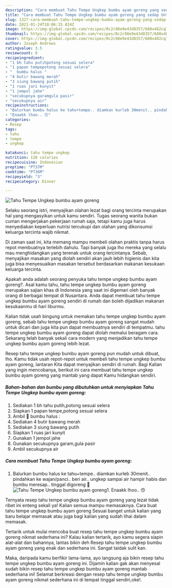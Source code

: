 ```yaml
---
description: "Cara membuat Tahu Tempe Ungkep bumbu ayam goreng yang sedap Untuk Jualan"
title: "Cara membuat Tahu Tempe Ungkep bumbu ayam goreng yang sedap Untuk Jualan"
slug: 1327-cara-membuat-tahu-tempe-ungkep-bumbu-ayam-goreng-yang-sedap-untuk-jualan
date: 2021-01-24T18:06:15.824Z
image: https://img-global.cpcdn.com/recipes/0c2c98e9e43d8357/680x482cq70/tahu-tempe-ungkep-bumbu-ayam-goreng-foto-resep-utama.jpg
thumbnail: https://img-global.cpcdn.com/recipes/0c2c98e9e43d8357/680x482cq70/tahu-tempe-ungkep-bumbu-ayam-goreng-foto-resep-utama.jpg
cover: https://img-global.cpcdn.com/recipes/0c2c98e9e43d8357/680x482cq70/tahu-tempe-ungkep-bumbu-ayam-goreng-foto-resep-utama.jpg
author: Joseph Andrews
ratingvalue: 3.5
reviewcount: 8
recipeingredient:
- "1 bh tahu putihpotong sesuai selera"
- "1 papan tempepotong sesuai selera"
- "  bumbu halus "
- "4 butir bawang merah"
- "3 siung bawang putih"
- "1 ruas jari kunyit"
- "1 jempol jahe"
- "secukupnya garamgula pasir"
- "secukupnya air"
recipeinstructions:
- "Balurkan bumbu halus ke tahu+tempe.. diamkan kurleb 30menit.. pindahkan ke wajan/panci.. beri air.. ungkep sampai air hampir habis dan bumbu meresap.. tinggal digoreng 🤗"
- "Enaakk lhoo.. 😙"
categories:
- Resep
tags:
- tahu
- tempe
- ungkep

katakunci: tahu tempe ungkep 
nutrition: 120 calories
recipecuisine: Indonesian
preptime: "PT37M"
cooktime: "PT36M"
recipeyield: "3"
recipecategory: Dinner

---
```



![Tahu Tempe Ungkep bumbu ayam goreng](https://img-global.cpcdn.com/recipes/0c2c98e9e43d8357/680x482cq70/tahu-tempe-ungkep-bumbu-ayam-goreng-foto-resep-utama.jpg)

Selaku seorang istri, menyajikan olahan lezat bagi orang tercinta merupakan hal yang mengasyikan untuk kamu sendiri. Tugas seorang  wanita bukan cuman mengerjakan pekerjaan rumah saja, tetapi kamu juga harus menyediakan keperluan nutrisi tercukupi dan olahan yang dikonsumsi keluarga tercinta wajib nikmat.

Di zaman  saat ini, kita memang mampu membeli olahan praktis tanpa harus repot membuatnya terlebih dahulu. Tapi banyak juga lho mereka yang selalu mau menghidangkan yang terenak untuk orang tercintanya. Sebab, menyajikan masakan yang diolah sendiri akan jauh lebih higienis dan kita juga bisa menyesuaikan masakan tersebut berdasarkan makanan kesukaan keluarga tercinta. 



Apakah anda adalah seorang penyuka tahu tempe ungkep bumbu ayam goreng?. Asal kamu tahu, tahu tempe ungkep bumbu ayam goreng merupakan sajian khas di Indonesia yang saat ini digemari oleh banyak orang di berbagai tempat di Nusantara. Anda dapat membuat tahu tempe ungkep bumbu ayam goreng sendiri di rumah dan boleh dijadikan makanan kesukaanmu di hari liburmu.

Kalian tidak usah bingung untuk memakan tahu tempe ungkep bumbu ayam goreng, sebab tahu tempe ungkep bumbu ayam goreng sangat mudah untuk dicari dan juga kita pun dapat membuatnya sendiri di tempatmu. tahu tempe ungkep bumbu ayam goreng dapat diolah memalui beragam cara. Sekarang telah banyak sekali cara modern yang menjadikan tahu tempe ungkep bumbu ayam goreng lebih lezat.

Resep tahu tempe ungkep bumbu ayam goreng pun mudah untuk dibuat, lho. Kamu tidak usah repot-repot untuk membeli tahu tempe ungkep bumbu ayam goreng, lantaran Kita dapat menyajikan sendiri di rumah. Bagi Kalian yang ingin mencobanya, berikut ini cara membuat tahu tempe ungkep bumbu ayam goreng yang mantab yang dapat Kamu hidangkan sendiri.

<!--inarticleads1-->

##### Bahan-bahan dan bumbu yang dibutuhkan untuk menyiapkan Tahu Tempe Ungkep bumbu ayam goreng:

1. Sediakan 1 bh tahu putih,potong sesuai selera
1. Siapkan 1 papan tempe,potong sesuai selera
1. Ambil  🐾 bumbu halus :
1. Sediakan 4 butir bawang merah
1. Sediakan 3 siung bawang putih
1. Siapkan 1 ruas jari kunyit
1. Gunakan 1 jempol jahe
1. Gunakan secukupnya garam,gula pasir
1. Ambil secukupnya air




<!--inarticleads2-->

##### Cara membuat Tahu Tempe Ungkep bumbu ayam goreng:

1. Balurkan bumbu halus ke tahu+tempe.. diamkan kurleb 30menit.. pindahkan ke wajan/panci.. beri air.. ungkep sampai air hampir habis dan bumbu meresap.. tinggal digoreng 🤗
<img src="https://img-global.cpcdn.com/steps/4fcc5b60bcdd4802/160x128cq70/tahu-tempe-ungkep-bumbu-ayam-goreng-langkah-memasak-1-foto.jpg" alt="Tahu Tempe Ungkep bumbu ayam goreng">1. Enaakk lhoo.. 😙




Ternyata resep tahu tempe ungkep bumbu ayam goreng yang lezat tidak ribet ini enteng sekali ya! Kalian semua mampu memasaknya. Cara buat tahu tempe ungkep bumbu ayam goreng Sesuai banget untuk kalian yang baru belajar memasak atau juga bagi kalian yang sudah lihai dalam memasak.

Tertarik untuk mulai mencoba buat resep tahu tempe ungkep bumbu ayam goreng nikmat sederhana ini? Kalau kalian tertarik, ayo kamu segera siapin alat-alat dan bahannya, lantas bikin deh Resep tahu tempe ungkep bumbu ayam goreng yang enak dan sederhana ini. Sangat taidak sulit kan. 

Maka, daripada kamu berfikir lama-lama, ayo langsung aja bikin resep tahu tempe ungkep bumbu ayam goreng ini. Dijamin kalian gak akan menyesal sudah bikin resep tahu tempe ungkep bumbu ayam goreng mantab sederhana ini! Selamat berkreasi dengan resep tahu tempe ungkep bumbu ayam goreng nikmat sederhana ini di tempat tinggal sendiri,oke!.


